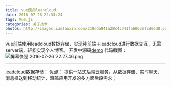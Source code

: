 ```yaml
---
title: vue使用leancloud
date: 2016-07-26 22:33:24
tags: Vue.js
categories: 关于技术
photos: http://images.iamtaoxin.com/219dda941a28c43341fb6063efcd06d0.png
---
```


vue前端使用leadcloud数据存储，实现纯前端＋leadcloud进行数据交互，无需server端，轻松实现个人博客。
开发中源码[demo](https://github.com/taosin/ixinyi_admin.git)
代码截图：
![屏幕快照 2016-07-26 22.27.46.png](http://upload-images.jianshu.io/upload_images/2222175-29e6038aa1c5b35a.png?imageMogr2/auto-orient/strip%7CimageView2/2/w/1240)

-----
[leadcloud](https://leancloud.cn)数据存储：
优点：
提供一站式后端云服务，从数据存储、实时聊天、消息推送到移动统计，涵盖应用开发的多方面后段需求；


